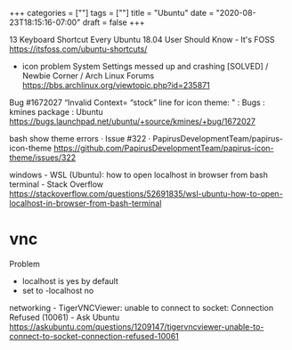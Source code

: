 +++
categories = [""]
tags = [""]
title = "Ubuntu"
date = "2020-08-23T18:15:16-07:00"
draft = false
+++

13 Keyboard Shortcut Every Ubuntu 18.04 User Should Know - It's FOSS
https://itsfoss.com/ubuntu-shortcuts/

* icon problem
System Settings messed up and crashing [SOLVED] / Newbie Corner / Arch Linux Forums
https://bbs.archlinux.org/viewtopic.php?id=235871

Bug #1672027 “Invalid Context= “stock” line for icon theme: " : Bugs : kmines package : Ubuntu
https://bugs.launchpad.net/ubuntu/+source/kmines/+bug/1672027

bash show theme errors · Issue #322 · PapirusDevelopmentTeam/papirus-icon-theme
https://github.com/PapirusDevelopmentTeam/papirus-icon-theme/issues/322

windows - WSL (Ubuntu): how to open localhost in browser from bash terminal - Stack Overflow
https://stackoverflow.com/questions/52691835/wsl-ubuntu-how-to-open-localhost-in-browser-from-bash-terminal

# vnc

Problem
- localhost is yes by default
- set to -localhost no

networking - TigerVNCViewer: unable to connect to socket: Connection Refused (10061) - Ask Ubuntu
https://askubuntu.com/questions/1209147/tigervncviewer-unable-to-connect-to-socket-connection-refused-10061


